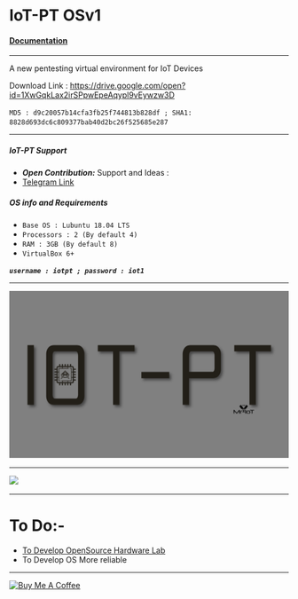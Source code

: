 # IoT-PT OSv1

#### [Documentation](https://mr-iot.gitbook.io/iot-penetration-testing-guide/untitled/iot-pt-os)

----------------------------------------------------------------------------------------------------------------------

A new pentesting virtual environment for IoT Devices 


Download Link : https://drive.google.com/open?id=1XwGqkLax2irSPpwEpeAqypl9vEywzw3D

`MD5 : d9c20057b14cfa3fb25f744813b828df ;
SHA1: 8828d693dc6c809377bab40d2bc26f525685e287`

--------------------------------------------------------------------------------------------------------------------------

##### IoT-PT Support
* ***Open Contribution:*** Support and Ideas : 
* [Telegram Link](https://t.me/iotpt)

##### OS info and Requirements

- `Base OS : Lubuntu 18.04 LTS`
- `Processors : 2 (By default 4)`
- `RAM : 3GB (By default 8)`
- `VirtualBox 6+`

___`username : iotpt ;
password : iot1`___

*******************************************************************************************************************************

![](https://github.com/IoT-PTv/IoT-PT/blob/master/IoT-PT(w).jpg)

******************************************************************************************************************************

![](https://github.com/IoT-PTv/IoT-PT/blob/master/IoT-PT1.png)

******************************************************************************************************************************
# To Do:-

- [To Develop OpenSource Hardware Lab](https://github.com/IoT-PTv/OpenSource-Hardware-Lab)
- To Develop OS More reliable

---------------------------------------------------------------------------------------------------------------------

<a href="https://www.buymeacoffee.com/mriot" target="_blank"><img src="https://bmc-cdn.nyc3.digitaloceanspaces.com/BMC-button-images/custom_images/orange_img.png" alt="Buy Me A Coffee" style="height: auto !important;width: auto !important;" ></a>
